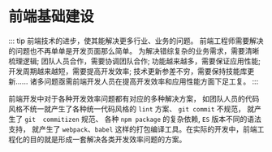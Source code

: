 # 前端基础建设
::: tip
前端技术的进步，使其能解决更多行业、业务的问题。 前端工程师需要解决的问题也不再单单是开发页面那么简单。 为解决错综复杂的业务需求，需要清晰梳理逻辑;   团队人员合作，需要协调团队合作;  功能越来越多，需要保证应用性能;  开发周期越来越短，需要提高开发效率;  技术更新参差不穷，需要保持技能库更新......  诸多问题亟需前端开发人员在提高开发效率和应用性能方面下足工复。
:::

前端开发中对于各种开发效率问题都有对应的多种解决方案， 如团队人员的代码风格不统一就产生了各种统一代码风格的 `lint` 方案、 `git commit` 不规范， 就产生了 `git  commitizen` 规范、 各种 `npm package` 的复杂依赖, `ES` 版本不同的语法支持， 就产生了 `webpack`、`babel` 这样的打包编译工具。在实际的开发中，前端工程化的目的就是形成一套解决各类开发效率问题的方案。


